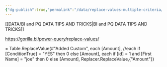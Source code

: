 ```yaml
---
{"dg-publish":true,"permalink":"/data/replace-values-multiple-criteria/","tags":["Power_query","Data"]}
---
```


[[DATA/BI and PQ DATA TIPS AND TRICKS\|BI and PQ DATA TIPS AND TRICKS]]

https://gorilla.bi/power-query/replace-values/ 

= Table.ReplaceValue(#"Added Custom",
each [Amount],
//each if [ConditionTrue] = "YES" then 0 else [Amount],
each if [id] = 1 and [First Name] = "joe" then 0 else [Amount],
Replacer.ReplaceValue,{"Amount"})